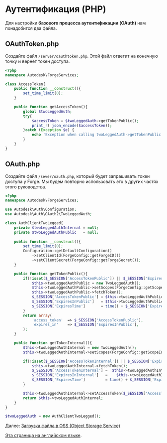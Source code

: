 # Аутентификация (PHP)

Для настройки **базового процесса аутентификации (OAuth)** нам понадобится два файла.

## OAuthToken.php

Создайте файл `/server/oauthtoken.php`. Этой файл ответит на конечную точку и вернет токен доступа.

```php
<?php
namespace Autodesk\ForgeServices;

class AccessToken{
    public function __construct(){
        set_time_limit(0);
    }    

    public function getAccessToken(){
        global $twoLeggedAuth;
        try{
            $accessToken = $twoLeggedAuth->getTokenPublic();
            print_r( json_encode($accessToken));
        }catch (Exception $e) {
            echo 'Exception when calling twoLeggedAuth->getTokenPublic: ', $e->getMessage(), PHP_EOL;
        }
    }
}
```

## OAuth.php

Создайте файл `/sever/oauth.php`, который будет запрашивать токен доступа у Forge. Мы будем повторно использовать это в других частях этого руководства.

```php
<?php
namespace Autodesk\ForgeServices;

use Autodesk\Auth\Configuration;
use Autodesk\Auth\OAuth2\TwoLeggedAuth;

class AuthClientTwoLegged{
    private $twoLeggedAuthInternal = null;
    private $twoLeggedAuthPublic   = null;
    
    public function __construct(){
        set_time_limit(0);
        Configuration::getDefaultConfiguration()
            ->setClientId(ForgeConfig::getForgeID())
            ->setClientSecret(ForgeConfig::getForgeSecret());
    }    

    public function getTokenPublic(){     
        if(!isset($_SESSION['AccessTokenPublic']) || $_SESSION['ExpiresTime']< time() ){
            $this->twoLeggedAuthPublic = new TwoLeggedAuth();
            $this->twoLeggedAuthPublic->setScopes(ForgeConfig::getScopePublic());
            $this->twoLeggedAuthPublic->fetchToken();
            $_SESSION['AccessTokenPublic'] = $this->twoLeggedAuthPublic->getAccessToken();
            $_SESSION['ExpiresInPublic']   = $this->twoLeggedAuthPublic->getExpiresIn();
            $_SESSION['ExpiresTime']       = time() + $_SESSION['ExpiresInPublic'];
        }
        return array(
            'access_token'  => $_SESSION['AccessTokenPublic'],
            'expires_in'    => $_SESSION['ExpiresInPublic'],
        );
    }

    public function getTokenInternal(){
        $this->twoLeggedAuthInternal = new TwoLeggedAuth();
        $this->twoLeggedAuthInternal->setScopes(ForgeConfig::getScopeInternal());

        if(!isset($_SESSION['AccessTokenInternal']) || $_SESSION['ExpiresTime']< time() ){
            $this->twoLeggedAuthInternal->fetchToken();
            $_SESSION['AccessTokenInternal'] =  $this->twoLeggedAuthInternal->getAccessToken();
            $_SESSION['ExpiresInInternal']   =    $this->twoLeggedAuthInternal->getExpiresIn();
            $_SESSION['ExpiresTime']         = time() + $_SESSION['ExpiresInInternal'];
        }

        $this->twoLeggedAuthInternal->setAccessToken($_SESSION['AccessTokenInternal']);
        return $this->twoLeggedAuthInternal;  
    }
}

$twoLeggedAuth = new AuthClientTwoLegged();
```


Далее: [Загрузка файла в OSS (Object Storage Service)](/datamanagement/oss/)

[Эта страница на английском языке](https://learnforge.autodesk.io/#/oauth/2legged/php).

